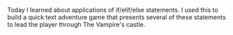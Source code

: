Today I learned about applications of if/elif/else statements. I used this to build a quick text adventure game that presents several of these statements to lead the player through The Vampire's castle.
